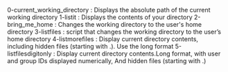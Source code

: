 0-current_working_directory : Displays the absolute path of the current working directory
1-listit : Displays the contents of your directory
2-bring_me_home : Changes the working directory to the user's home directory
3-listfiles : script that changes the working directory to the user’s home directory
4-listmorefiles : Display current directory contents, including hidden files (starting with .). Use the long format
5-listfilesdigitonly : Display current directory contents.Long format, with user and group IDs displayed numerically, And hidden files (starting with .)
